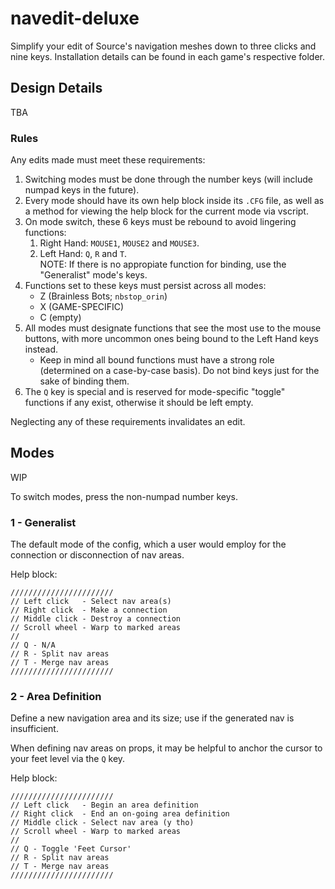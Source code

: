 # navedit-deluxe
Simplify your edit of Source's navigation meshes down to three clicks and nine keys.
Installation details can be found in each game's respective folder.

## Design Details
TBA

### Rules
Any edits made must meet these requirements:
 
1. Switching modes must be done through the number keys (will include numpad keys in the future).
2. Every mode should have its own help block inside its `.CFG` file, as well as a method for viewing the help block for the current mode via vscript.
3. On mode switch, these 6 keys must be rebound to avoid lingering functions:
	1. Right Hand: `MOUSE1`, `MOUSE2` and `MOUSE3`.
	2. Left Hand: `Q`, `R` and `T`.<br>
	NOTE: If there is no appropiate function for binding, use the "Generalist" mode's keys.
4. Functions set to these keys must persist across all modes:
	- Z (Brainless Bots; `nbstop_orin`)
	- X (GAME-SPECIFIC)
	- C (empty)
5. All modes must designate functions that see the most use to the mouse buttons, with more uncommon ones being bound to the Left Hand keys instead.
	- Keep in mind all bound functions must have a strong role (determined on a case-by-case basis). Do not bind keys just for the sake of binding them.
6. The `Q` key is special and is reserved for mode-specific "toggle" functions if any exist, otherwise it should be left empty.

Neglecting any of these requirements invalidates an edit.

## Modes
WIP

To switch modes, press the non-numpad number keys.

### 1 - Generalist
The default mode of the config, which a user would employ for the connection or disconnection of nav areas.

Help block:
```
///////////////////////
// Left click	- Select nav area(s)
// Right click	- Make a connection
// Middle click	- Destroy a connection
// Scroll wheel	- Warp to marked areas
//
// Q - N/A
// R - Split nav areas
// T - Merge nav areas
///////////////////////
```

### 2 - Area Definition
Define a new navigation area and its size; use if the generated nav is insufficient.

When defining nav areas on props, it may be helpful to anchor the cursor to your feet level via the `Q` key.

Help block:
```
///////////////////////
// Left click	- Begin an area definition
// Right click	- End an on-going area definition
// Middle click	- Select nav area (y tho)
// Scroll wheel	- Warp to marked areas
//
// Q - Toggle 'Feet Cursor'
// R - Split nav areas
// T - Merge nav areas
///////////////////////
```

